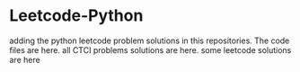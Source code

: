 # Leetcode-Python
adding the python leetcode problem solutions in this repositories. 
The code files are here.
all CTCI problems solutions are here.
some leetcode solutions are here






































